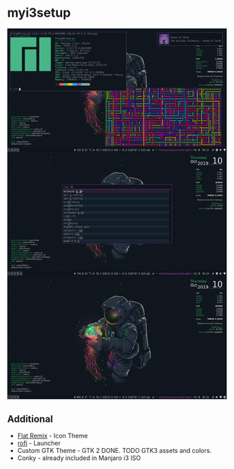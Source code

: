 # myi3setup


![my setup](https://github.com/fpaskali/myi3setup/blob/master/preview.jpg)

## Additional

* [Flat Remix](https://github.com/daniruiz/flat-remix) - Icon Theme
* [rofi](https://github.com/davatorium/rofi) - Launcher
* Custom GTK Theme - GTK 2 DONE. TODO GTK3 assets and colors.
* Conky - already included in Manjaro i3 ISO
